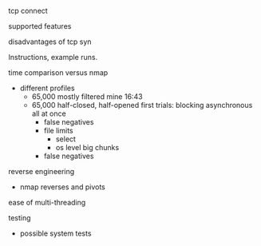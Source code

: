tcp connect

supported features

disadvantages of tcp syn

Instructions, example runs.


time comparison versus nmap

- different profiles
    - 65,000 mostly filtered
        mine 16:43
    - 65,000 half-closed, half-opened
first trials:
    blocking
    asynchronous all at once
       - false negatives
       - file limits
            - select
            - os level
    big chunks
        - false negatives

reverse engineering
- nmap reverses and pivots

ease of multi-threading

testing
- possible system tests

